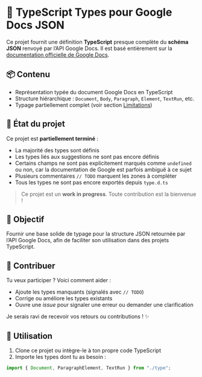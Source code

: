 # 🧾 TypeScript Types pour Google Docs JSON

Ce projet fournit une définition **TypeScript** presque complète du **schéma JSON** renvoyé par l’API Google Docs. Il est basé entièrement sur la [documentation officielle de Google Docs](https://developers.google.com/docs/api/reference/rest/v1/documents).

## 📦 Contenu

- Représentation typée du document Google Docs en TypeScript
- Structure hiérarchique : `Document`, `Body`, `Paragraph`, `Element`, `TextRun`, etc.
- Typage partiellement complet (voir section [Limitations](#%EF%B8%8F-limitations))

## 🚧 État du projet

Ce projet est **partiellement terminé** :

- La majorité des types sont définis
- Les types liés aux suggestions ne sont pas encore définis
- Certains champs ne sont pas explicitement marqués comme `undefined` ou non, car la documentation de Google est parfois ambiguë à ce sujet
- Plusieurs commentaires `// TODO` marquent les zones à compléter
- Tous les types ne sont pas encore exportés depuis `type.d.ts`

> Ce projet est un **work in progress**. Toute contribution est la bienvenue !

## 🎯 Objectif

Fournir une base solide de typage pour la structure JSON retournée par l’API Google Docs, afin de faciliter son utilisation dans des projets TypeScript.

## 🤝 Contribuer

Tu veux participer ? Voici comment aider :

- Ajoute les types manquants (signalés avec `// TODO`)
- Corrige ou améliore les types existants
- Ouvre une *issue* pour signaler une erreur ou demander une clarification

Je serais ravi de recevoir vos retours ou contributions ! ✨

## 🧪 Utilisation

1. Clone ce projet ou intègre-le à ton propre code TypeScript
2. Importe les types dont tu as besoin :

```ts
import { Document, ParagraphElement, TextRun } from "./type";
